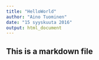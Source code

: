 ```yaml
---
title: "HelloWorld"
author: "Aino Tuominen"
date: "15 syyskuuta 2016"
output: html_document
---
```




## This is a markdown file

